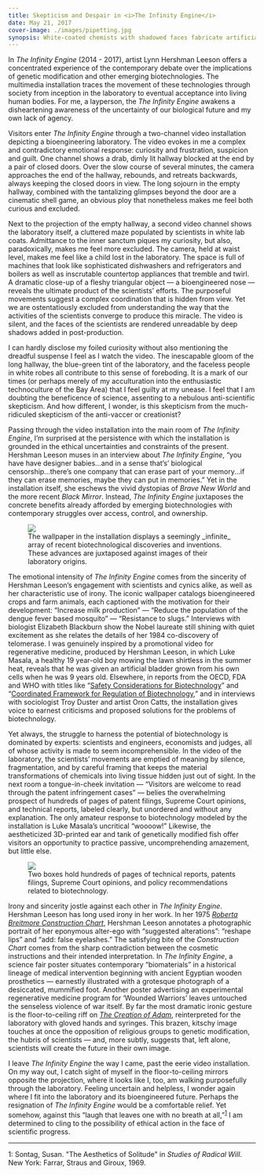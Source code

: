```yaml
---
title: Skepticism and Despair in <i>The Infinity Engine</i>
date: May 21, 2017
cover-image: ./images/pipetting.jpg
synopsis: White-coated chemists with shadowed faces fabricate artificial body parts while society debates the promises and dangers of genetic engineering.
---
```


[Roberta Breitmore Construction Chart]: http://www.bitforms.com/leeson/roberta-construction-chart-2
[Safety Considerations for Biotechnology]: http://www.oecd.org/science/biotrack/1958527.pdf
[Coordinated Framework for Regulation of Biotechnology]: https://www.aphis.usda.gov/brs/fedregister/coordinated_framework.pdf
[The Creation of Adam]: https://en.wikipedia.org/wiki/The_Creation_of_Adam 

In _The Infinity Engine_ (2014 - 2017), artist Lynn Hershman Leeson offers a concentrated experience of the contemporary debate over the implications of genetic modification and other emerging biotechnologies. The multimedia installation traces the movement of these technologies through society from inception in the laboratory to eventual acceptance into living human bodies. For me, a layperson, the _The Infinity Engine_ awakens a disheartening awareness of the uncertainty of our biological future and my own lack of agency.

Visitors enter _The Infinity Engine_ through a two-channel video installation depicting a bioengineering laboratory. The video evokes in me a complex and contradictory emotional response: curiosity and frustration, suspicion and guilt. One channel shows a drab, dimly lit hallway blocked at the end by a pair of closed doors. Over the slow course of several minutes, the camera approaches the end of the hallway, rebounds, and retreats backwards, always keeping the closed doors in view. The long sojourn in the empty hallway, combined with the tantalizing glimpses beyond the door are a cinematic shell game, an obvious ploy that nonetheless makes me feel both curious and excluded.

Next to the projection of the empty hallway, a second video channel shows the laboratory itself, a cluttered maze populated by scientists in white lab coats. Admittance to the inner sanctum piques my curiosity, but also, paradoxically, makes me feel more excluded. The camera, held at waist level, makes me feel like a child lost in the laboratory. The space is full of machines that look like sophisticated dishwashers and refrigerators and boilers as well as inscrutable countertop appliances that tremble and twirl. A dramatic close-up of a fleshy triangular object — a bioengineered nose — reveals the ultimate product of the scientists’ efforts. The purposeful movements suggest a complex coordination that is hidden from view. Yet we are ostentatiously excluded from understanding the way that the activities of the scientists converge to produce this miracle. The video is silent, and the faces of the scientists are rendered unreadable by deep shadows added in post-production. 

I can hardly disclose my foiled curiosity without also mentioning the dreadful suspense I feel as I watch the video. The inescapable gloom of the long hallway, the blue-green tint of the laboratory, and the faceless people in white robes all contribute to this sense of foreboding. It is a mark of our times (or perhaps merely of my acculturation into the enthusiastic technoculture of the Bay Area) that I feel guilty at my unease. I feel that I am doubting the beneficence of science, assenting to a nebulous anti-scientific skepticism. And how different, I wonder, is this skepticism from the much-ridiculed skepticism of the anti-vaccer or creationist?

Passing through the video installation into the main room of _The Infinity Engine_, I’m surprised at the persistence with which the installation is grounded in the ethical uncertainties and constraints of the present. Hershman Leeson muses in an interview about _The Infinity Engine_, “you have have designer babies...and in a sense that’s’ biological censorship...there’s one company that can erase part of your memory...if they can erase memories, maybe they can put in memories.” Yet in the installation itself, she eschews the vivid dystopias of _Brave New World_ and the more recent _Black Mirror_. Instead, _The Infinity Engine_ juxtaposes the concrete benefits already afforded by emerging biotechnologies with contemporary struggles over access, control, and ownership.

<figure>
<img src="./images/wallpaper.jpg"></img>
<figcaption>The wallpaper in the installation displays a seemingly _infinite_ array of recent biotechnological discoveries and inventions. These advances are juxtaposed against images of their laboratory origins.</figcaption>
</figure>

The emotional intensity of _The Infinity Engine_ comes from the sincerity of Hershman Leeson’s engagement with scientists and cynics alike, as well as her characteristic use of irony. The iconic wallpaper catalogs bioengineered crops and farm animals, each captioned with the motivation for their development: “Increase milk production” — “Reduce the population of the dengue fever based mosquito” — “Resistance to slugs.” Interviews with biologist Elizabeth Blackburn show the Nobel laureate still shining with quiet excitement as she relates the details of her 1984 co-discovery of telomerase. I was genuinely inspired by a promotional video for regenerative medicine, produced by Hershman Leeson, in which Luke Masala, a healthy 19 year-old boy mowing the lawn shirtless in the summer heat, reveals that he was given an artificial bladder grown from his own cells when he was 9 years old. Elsewhere, in reports from the OECD, FDA and WHO with titles like “[Safety Considerations for Biotechnology][]” and “[Coordinated Framework for Regulation of Biotechnology][],” and in interviews with sociologist Troy Duster and artist Oron Catts, the installation gives voice to earnest criticisms and proposed solutions for the problems of biotechnology.

Yet always, the struggle to harness the potential of biotechnology is dominated by experts: scientists and engineers, economists and judges, all of whose activity is made to seem incomprehensible. In the video of the laboratory, the scientists’ movements are emptied of meaning by silence, fragmentation, and by careful framing that keeps the material transformations of chemicals into living tissue hidden just out of sight. In the next room a tongue-in-cheek invitation — “Visitors are welcome to read through the patent infringement cases” — belies the overwhelming prospect of hundreds of pages of patent filings, Supreme Court opinions, and technical reports, labeled clearly, but unordered and without any explanation. The only amateur response to biotechnology modeled by the installation is Luke Masala’s uncritical “woooow!” Likewise, the aestheticized 3D-printed ear and tank of genetically modified fish offer visitors an opportunity to practice passive, uncomprehending amazement, but little else.

<figure>
<img src="./images/documents.jpg"></img>
<figcaption>Two boxes hold hundreds of pages of technical reports, patents filings, Supreme Court opinions, and policy recommendations related to biotechnology.</figcaption>
</figure>

Irony and sincerity jostle against each other in _The Infinity Engine_. Hershman Leeson has long used irony in her work. In her 1975 _[Roberta Breitmore Construction Chart][]_, Hershman Leeson annotates a photographic portrait of her eponymous alter-ego with “suggested alterations”: “reshape lips” and “add: false eyelashes.” The satisfying bite of the _Construction Chart_ comes from the sharp contradiction between the cosmetic instructions and their intended interpretation. In _The Infinity Engine_, a science fair poster situates contemporary “biomaterials” in a historical lineage of medical intervention beginning with ancient Egyptian wooden prosthetics — earnestly illustrated with a grotesque photograph of a desiccated, mummified foot. Another poster advertising an experimental regenerative medicine program for ‘Wounded Warriors’ leaves untouched the senseless violence of war itself. By far the most dramatic ironic gesture is the floor-to-ceiling riff on _[The Creation of Adam][]_, reinterpreted for the laboratory with gloved hands and syringes. This brazen, kitschy image touches at once the opposition of religious groups to genetic modification, the hubris of scientists — and, more subtly, suggests that, left alone, scientists will create the future in their own image.

I leave _The Infinity Engine_ the way I came, past the eerie video installation. On my way out, I catch sight of myself in the floor-to-ceiling mirrors opposite the projection, where it looks like I, too, am walking purposefully through the laboratory. Feeling uncertain and helpless, I wonder again where I fit into the laboratory and its bioengineered future. Perhaps the resignation of _The Infinity Engine_ would be a comfortable relief. Yet somehow, against this “laugh that leaves one with no breath at all,”<sup>[1](#sontag)</sup> I am determined to cling to the possibility of ethical action in the face of scientific progress.

-----------
  
<a name="sontag">1: </a> Sontag, Susan. "The Aesthetics of Solitude" in _Studies of Radical Will_. New York: Farrar, Straus and Giroux, 1969.
